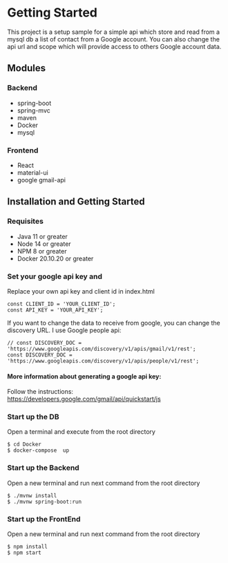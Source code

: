 # Getting Started

This project is a setup sample for a simple api which store and read from a mysql db a list of contact from a 
Google account. You can also change the api url and scope which will provide access to others Google account data. 

## Modules
### Backend
* spring-boot
* spring-mvc
* maven
* Docker
* mysql

### Frontend
* React
* material-ui
* google gmail-api



## Installation and Getting Started

### Requisites
* Java 11 or greater
* Node 14 or greater
* NPM 8 or greater
* Docker 20.10.20 or greater


### Set your google api key and 
Replace your own api key and client id in index.html 
```
const CLIENT_ID = 'YOUR_CLIENT_ID';
const API_KEY = 'YOUR_API_KEY';
```

If you want to change the data to receive from google, you can change the discovery URL. I use Google people api:
```
// const DISCOVERY_DOC = 'https://www.googleapis.com/discovery/v1/apis/gmail/v1/rest';
const DISCOVERY_DOC = 'https://www.googleapis.com/discovery/v1/apis/people/v1/rest';
```

#### More information about generating a google api key:
Follow the instructions: 
https://developers.google.com/gmail/api/quickstart/js


### Start up the DB
Open a terminal and execute from the root directory
```
$ cd Docker
$ docker-compose  up
```

### Start up the Backend
Open a new terminal and run next command from the root directory
```
$ ./mvnw install
$ ./mvnw spring-boot:run
```

### Start up the FrontEnd
Open a new terminal and run next command from the root directory
```
$ npm install
$ npm start
```


